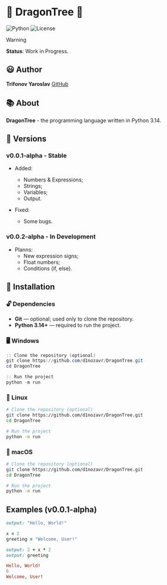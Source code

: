 # :dragon: DragonTree :deciduous_tree:
![Python](https://img.shields.io/badge/python-3.14%2B-blue?style=for-the-badge&logo=python&logoColor=white)
![License](https://img.shields.io/badge/license-MIT-green?style=for-the-badge)

> [!WARNING]
> **Status**: Work in Progress.

## :smiley: Author

**Trifonov Yaroslav**
[GitHub](https://github.com/d1nozavr)

## :books: About

**DragonTree** - the programming language written in Python 3.14.

## :round_pushpin: Versions

### v0.0.1-alpha - Stable
- Added:
    - Numbers & Expressions;
    - Strings;
    - Variables;
    - Output.

- Fixed:
    - Some bugs.

### v0.0.2-alpha - In Development
- Planns:
    - New expression signs;
    - Float numbers;
    - Conditions (if, else).

## :pencil: Installation

### :unlock: Dependencies
- **Git** — optional; used only to clone the repository.
- **Python 3.14+** — required to run the project.  

### 🖥 Windows
```powershell
:: Clone the repository (optional)
git clone https://github.com/d1nozavr/DragonTree.git
cd DragonTree

:: Run the project
python -m run
```

### 🐧 Linux
```bash
# Clone the repository (optional)
git clone https://github.com/d1nozavr/DragonTree.git
cd DragonTree

# Run the project
python -m run
```

### 🍎 macOS
```bash
# Clone the repository (optional)
git clone https://github.com/d1nozavr/DragonTree.git
cd DragonTree

# Run the project
python -m run
```

## Examples (v0.0.1-alpha)

```ruby
output: "Hello, World!"

x = 2
greeting = "Welcome, User!"

output: 2 + x * 2
output: greeting
```

```ruby
Hello, World!
6
Welcome, User!
```
